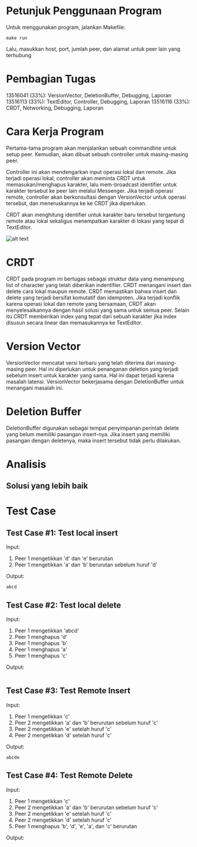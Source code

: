 # Petunjuk Penggunaan Program
Untuk menggunakan program, jalankan Makefile:
```
make run
```
Lalu, masukkan host, port, jumlah peer, dan alamat untuk peer lain yang terhubung

# Pembagian Tugas
13516041 (33%): VersionVector, DeletionBuffer, Debugging, Laporan
13516113 (33%): TextEditor, Controller, Debugging, Laporan
13516116 (33%): CRDT, Networking, Debugging, Laporan

# Cara Kerja Program
Pertama-tama program akan menjalankan sebuah commandline untuk setup peer. Kemudian, akan dibuat sebuah controller untuk masing-masing peer.

Controller ini akan mendengarkan input operasi lokal dan remote. Jika terjadi operasi lokal, controller akan meminta CRDT untuk memasukan/menghapus karakter, lalu mem-broadcast identifier untuk karakter tersebut ke peer lain melalui Messenger. Jika terjadi operasi remote, controller akan berkonsultasi dengan VersionVector untuk operasi tersebut, dan meneruskannya ke ke CRDT jika diperlukan.

CRDT akan menghitung identifier untuk karakter baru tersebut tergantung remote atau lokal sekaligus menempatkan karakter di lokasi yang tepat di TextEditor.

![alt text](arsitektur.png "Arsitektur Program")

# CRDT
CRDT pada program ini bertugas sebagai struktur data yang menampung list of character yang telah diberikan indentifier. CRDT menangani insert dan delete cara lokal maupun remote. CRDT memastikan bahwa insert dan delete yang terjadi bersifat komutatif dan idempoten. Jika terjadi konflik karena operasi lokal dan remote yang bersamaan, CRDT akan menyelesaikannya dengan hasil solusi yang sama untuk semua peer. Selain itu CRDT memberikan index yang tepat dari sebuah karakter jika index disusun secara linear dan memasukannya ke TextEditor. 

# Version Vector
VersionVector mencatat versi terbaru yang telah diterima dari masing-masing peer. Hal ini diperlukan untuk penanganan deletion yang terjadi sebelum insert untuk karakter yang sama. Hal ini dapat terjadi karena masalah latensi. VersionVector bekerjasama dengan DeletionBuffer untuk menangani masalah ini.

# Deletion Buffer
DeletionBuffer digunakan sebagai tempat penyimpanan perintah delete yang belum memiliki pasangan insert-nya. Jika insert yang memiliki pasangan dengan deletenya, maka insert tersebut tidak perlu dilakukan.

# Analisis

## Solusi yang lebih baik

# Test Case
## Test Case #1: Test local insert
Input:
1. Peer 1 mengetikkan 'd' dan 'e' berurutan
2. Peer 1 mengetikkan 'a' dan 'b' berurutan sebelum huruf 'd'

Output:
```
abcd
```

## Test Case #2: Test local delete
Input:
1. Peer 1 mengetikkan 'abcd'
2. Peer 1 menghapus 'd'
3. Peer 1 menghapus 'b'
4. Peer 1 menghapus 'a'
5. Peer 1 menghapus 'c'

Output:
```

```

## Test Case #3: Test Remote Insert
Input:
1. Peer 1 mengetikkan 'c'
2. Peer 2 mengetikkan 'a' dan 'b' berurutan sebelum huruf 'c'
3. Peer 2 mengetikkan 'e' setelah huruf 'c'
4. Peer 2 mengetikkan 'd' setelah huruf 'c'

Output:
```
abcde
```

## Test Case #4: Test Remote Delete
Input:
1. Peer 1 mengetikkan 'c'
2. Peer 2 mengetikkan 'a' dan 'b' berurutan sebelum huruf 'c'
3. Peer 2 mengetikkan 'e' setelah huruf 'c'
4. Peer 2 mengetikkan 'd' setelah huruf 'c'
5. Peer 1 menghapus 'b', 'd', 'e', 'a', dan 'c' berurutan

Output:
```

```